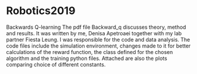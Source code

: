 # Robotics2019
Backwards Q-learning
The pdf file Backward_q discusses theory, method and results. It was written by me, Denisa Apetroaei together with my lab partner Fiesta Leung. 
I was responsible for the code and data analysis.
The code files include the simulation environment, changes made to it for better calculations of the reward function, the class defined for the chosen algorithm and the training python files.
Attached are also the plots comparing choice of different constants.
